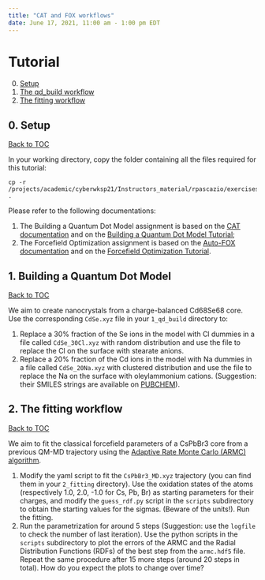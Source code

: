 ```yaml
---
title: "CAT and FOX workflows"
date: June 17, 2021, 11:00 am - 1:00 pm EDT
---
```



# Tutorial
<a name="toc"></a>

0. [Setup](#setup)
1. [The qd_build workflow](#qd_build)
2. [The fitting workflow](#fitting)

## 0. Setup
<a name="setup"></a> [Back to TOC](#toc)

In your working directory, copy the folder containing all the files required for this tutorial:

    cp -r /projects/academic/cyberwksp21/Instructors_material/rpascazio/exercises/ .

Please refer to the following documentations:
1. The Building a Quantum Dot Model assignment is based on the [CAT documentation](https://cat.readthedocs.io/en/latest/) and on the [Building a Quantum Dot Model Tutorial](https://nanotutorials.readthedocs.io/en/latest/1_build_qd.html);
2. The Forcefield Optimization assignment is based on the [Auto-FOX documentation](https://auto-fox.readthedocs.io/en/latest/) and on the [Forcefield Optimization Tutorial](https://nanotutorials.readthedocs.io/en/latest/2_fitting.html).

## 1. Building a Quantum Dot Model
<a name="qd_build"></a> [Back to TOC](#toc)

We aim to create nanocrystals from a charge-balanced Cd68Se68 core. Use the corresponding `CdSe.xyz` file in your `1_qd_build` directory to:
1. Replace a 30% fraction of the Se ions in the model with Cl dummies in a file called `CdSe_30Cl.xyz` with random distribution and use the file to replace the Cl on the surface with stearate anions.
2. Replace a 20% fraction of the Cd ions in the model with Na dummies in a file called `CdSe_20Na.xyz` with clustered distribution and use the file to replace the Na on the surface with oleylammonium cations.
(Suggestion: their SMILES strings are available on [PUBCHEM](https://pubchem.ncbi.nlm.nih.gov/)).

## 2. The fitting workflow
<a name="fitting"></a> [Back to TOC](#toc)

We aim to fit the classical forcefield parameters of a CsPbBr3 core from a previous QM-MD trajectory using the [Adaptive Rate Monte Carlo (ARMC) algorithm](https://auto-fox.readthedocs.io/en/latest/4_monte_carlo.html).
1. Modify the yaml script to fit the `CsPbBr3_MD.xyz` trajectory (you can find them in your `2_fitting` directory).
Use the oxidation states of the atoms (respectively 1.0, 2.0, -1.0 for Cs, Pb, Br) as starting parameters for their charges, and modify the `guess_rdf.py` script in the `scripts` subdirectory to obtain the starting values for the sigmas. (Beware of the units!). Run the fitting.
2. Run the parametrization for around 5 steps (Suggestion: use the  `logfile` to check the number of last iteration). Use the python scripts in the `scripts` subdirectory to plot the errors of the ARMC and the Radial Distribution Functions (RDFs) of the best step from the `armc.hdf5` file. Repeat the same procedure after 15 more steps (around 20 steps in total). How do you expect the plots to change over time?
